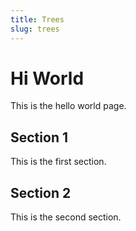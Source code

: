 ```yaml
---
title: Trees
slug: trees
---
```


# Hi World

This is the hello world page.

## Section 1

This is the first section.

## Section 2

This is the second section.
